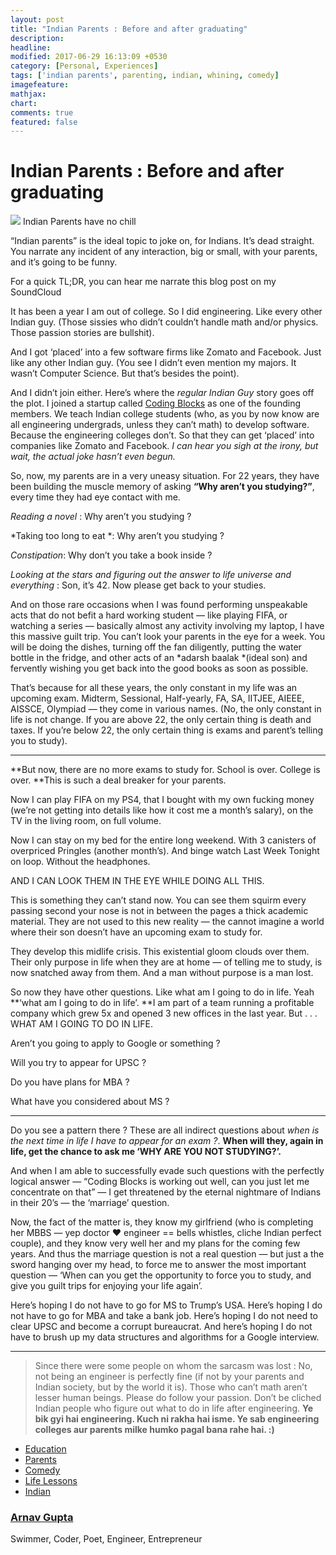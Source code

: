 ```yaml
---
layout: post
title: "Indian Parents : Before and after graduating"
description: 
headline: 
modified: 2017-06-29 16:13:09 +0530
category: [Personal, Experiences]
tags: ['indian parents', parenting, indian, whining, comedy]
imagefeature: 
mathjax: 
chart: 
comments: true
featured: false
---
```


# Indian Parents : Before and after graduating

![](https://cdn-images-1.medium.com/max/1600/1*T6To-p6bQDfaccLLwYzoPA.jpeg)
<span class="figcaption_hack">Indian Parents have no chill</span>

“Indian parents” is the ideal topic to joke on, for Indians. It’s dead straight.
You narrate any incident of any interaction, big or small, with your parents,
and it’s going to be funny.

<span class="figcaption_hack">For a quick TL;DR, you can hear me narrate this blog post on my SoundCloud</span>

It has been a year I am out of college. So I did engineering. Like every other
Indian guy. (Those sissies who didn’t couldn’t handle math and/or physics. Those
passion stories are bullshit).

And I got ‘placed’ into a few software firms like Zomato and Facebook. Just like
any other Indian guy. (You see I didn’t even mention my majors. It wasn’t
Computer Science. But that’s besides the point).

And I didn’t join either. Here’s where the *regular Indian Guy* story goes off
the plot. I joined a startup called [Coding Blocks](http://cb.lk/) as one of the
founding members. We teach Indian college students (who, as you by now know are
all engineering undergrads, unless they can’t math) to develop software. Because
the engineering colleges don’t. So that they can get ‘placed’ into companies
like Zomato and Facebook. *I can hear you sigh at the irony, but wait, the
actual joke hasn’t even begun.*

So, now, my parents are in a very uneasy situation. For 22 years, they have been
building the muscle memory of asking **“Why aren’t you studying?”**, every time
they had eye contact with me.

*Reading a novel* : Why aren’t you studying ?

*Taking too long to eat *: Why aren’t you studying ?

*Constipation*: Why don’t you take a book inside ?

*Looking at the stars and figuring out the answer to life universe and
everything* : Son, it’s 42. Now please get back to your studies.

And on those rare occasions when I was found performing unspeakable acts that do
not befit a hard working student — like playing FIFA, or watching a series —
basically almost any activity involving my laptop, I have this massive guilt
trip. You can’t look your parents in the eye for a week. You will be doing the
dishes, turning off the fan diligently, putting the water bottle in the fridge,
and other acts of an *adarsh baalak *(ideal son) and fervently wishing you get
back into the good books as soon as possible.

That’s because for all these years, the only constant in my life was an upcoming
exam. Midterm, Sessional, Half-yearly, FA, SA, IITJEE, AIEEE, AISSCE, Olympiad —
they come in various names. (No, the only constant in life is not change. If you
are above 22, the only certain thing is death and taxes. If you’re below 22, the
only certain thing is exams and parent’s telling you to study).

*****

**But now, there are no more exams to study for. School is over. College is
over. **This is such a deal breaker for your parents.

Now I can play FIFA on my PS4, that I bought with my own fucking money (we’re
not getting into details like how it cost me a month’s salary), on the TV in the
living room, on full volume.

Now I can stay on my bed for the entire long weekend. With 3 canisters of
overpriced Pringles (another month’s). And binge watch Last Week Tonight on
loop. Without the headphones.

AND I CAN LOOK THEM IN THE EYE WHILE DOING ALL THIS.

This is something they can’t stand now. You can see them squirm every passing
second your nose is not in between the pages a thick academic material. They are
not used to this new reality — the cannot imagine a world where their son
doesn’t have an upcoming exam to study for.

They develop this midlife crisis. This existential gloom clouds over them. Their
only purpose in life when they are at home — of telling me to study, is now
snatched away from them. And a man without purpose is a man lost.

So now they have other questions. Like what am I going to do in life. Yeah
**‘what am I going to do in life’. **I am part of a team running a profitable
company which grew 5x and opened 3 new offices in the last year. But . . . WHAT
AM I GOING TO DO IN LIFE.

Aren’t you going to apply to Google or something ?

Will you try to appear for UPSC ?

Do you have plans for MBA ?

What have you considered about MS ?

*****

Do you see a pattern there ? These are all indirect questions about *when is the
next time in life I have to appear for an exam ?*. **When will they, again in
life, get the chance to ask me ‘WHY ARE YOU NOT STUDYING?’.**

And when I am able to successfully evade such questions with the perfectly
logical answer — “Coding Blocks is working out well, can you just let me
concentrate on that” — I get threatened by the eternal nightmare of Indians in
their 20’s — the ‘marriage’ question.

Now, the fact of the matter is, they know my girlfriend (who is completing her
MBBS — yep doctor ❤ engineer == bells whistles, cliche Indian perfect couple),
and they know very well her and my plans for the coming few years. And thus the
marriage question is not a real question — but just a the sword hanging over my
head, to force me to answer the most important question — ‘When can you get the
opportunity to force you to study, and give you guilt trips for enjoying your
life again’.

Here’s hoping I do not have to go for MS to Trump’s USA. Here’s hoping I do not
have to go for MBA and take a bank job. Here’s hoping I do not need to clear
UPSC and become a corrupt bureaucrat. And here’s hoping I do not have to brush
up my data structures and algorithms for a Google interview.

*****

> Since there were some people on whom the sarcasm was lost : No, not being an
> engineer is perfectly fine (if not by your parents and Indian society, but by
the world it is). Those who can’t math aren’t lesser human beings. Please do
follow your passion. Don’t be cliched Indian people who figure out what to do in
life after engineering. **Ye bik gyi hai engineering. Kuch ni rakha hai isme. Ye
sab engineering colleges aur parents milke humko pagal bana rahe hai. :)**

* [Education](https://medium.com/tag/education?source=post)
* [Parents](https://medium.com/tag/parents?source=post)
* [Comedy](https://medium.com/tag/comedy?source=post)
* [Life Lessons](https://medium.com/tag/life-lessons?source=post)
* [Indian](https://medium.com/tag/indian?source=post)

### [Arnav Gupta](https://medium.com/@championswimmer)

Swimmer, Coder, Poet, Engineer, Entrepreneur
